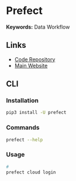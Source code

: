 # Prefect

**Keywords:** Data Workflow

## Links

- [Code Repository](https://github.com/prefecthq/prefect)
- [Main Website](https://prefect.io)

<!--
https://github.com/PrefectHQ/prefect-helm
-->

## CLI

### Installation

```sh
pip3 install -U prefect
```

### Commands

```sh
prefect --help
```

### Usage

```sh
#
prefect cloud login
```
